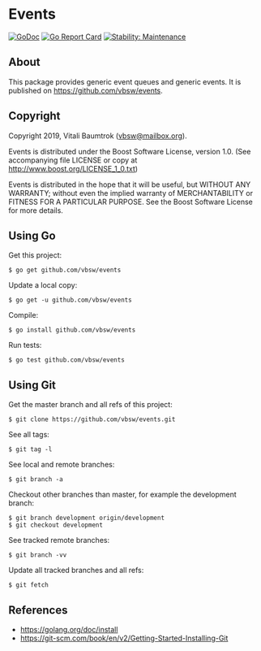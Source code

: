# Events

[![GoDoc](https://godoc.org/github.com/vbsw/events?status.svg)](https://godoc.org/github.com/vbsw/events) [![Go Report Card](https://goreportcard.com/badge/github.com/vbsw/events)](https://goreportcard.com/report/github.com/vbsw/events) [![Stability: Maintenance](https://masterminds.github.io/stability/maintenance.svg)](https://masterminds.github.io/stability/maintenance.html)

## About
This package provides generic event queues and generic events. It is published on <https://github.com/vbsw/events>.

## Copyright
Copyright 2019, Vitali Baumtrok (vbsw@mailbox.org).

Events is distributed under the Boost Software License, version 1.0. (See accompanying file LICENSE or copy at <http://www.boost.org/LICENSE_1_0.txt>)

Events is distributed in the hope that it will be useful, but WITHOUT ANY WARRANTY; without even the implied warranty of MERCHANTABILITY or FITNESS FOR A PARTICULAR PURPOSE. See the Boost Software License for more details.

## Using Go
Get this project:

	$ go get github.com/vbsw/events

Update a local copy:

	$ go get -u github.com/vbsw/events

Compile:

	$ go install github.com/vbsw/events

Run tests:

	$ go test github.com/vbsw/events

## Using Git
Get the master branch and all refs of this project:

	$ git clone https://github.com/vbsw/events.git

See all tags:

	$ git tag -l

See local and remote branches:

	$ git branch -a

Checkout other branches than master, for example the development branch:

	$ git branch development origin/development
	$ git checkout development

See tracked remote branches:

	$ git branch -vv

Update all tracked branches and all refs:

	$ git fetch

## References
- <https://golang.org/doc/install>
- <https://git-scm.com/book/en/v2/Getting-Started-Installing-Git>
